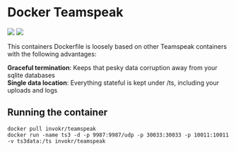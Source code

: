 Docker Teamspeak
=================

![](https://badge.imagelayers.io/invokr/teamspeak:latest.svg)
![](https://img.shields.io/docker/pulls/invokr/teamspeak.svg)

This containers Dockerfile is loosely based on other Teamspeak containers with the
following advantages:

**Graceful termination**: Keeps that pesky data corruption away from your sqlite databases  
**Single data location**: Everything stateful is kept under /ts, including your uploads and logs

Running the container
----------------------

    docker pull invokr/teamspeak
    docker run -name ts3 -d -p 9987:9987/udp -p 30033:30033 -p 10011:10011 -v ts3data:/ts invokr/teamspeak
